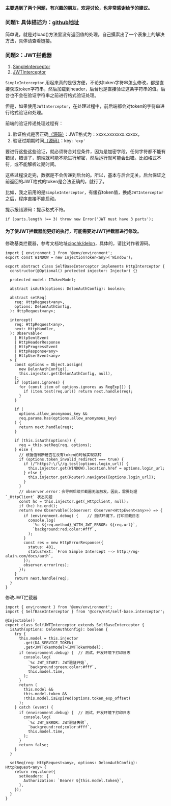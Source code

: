 #### 主要遇到了两个问题，有兴趣的朋友，欢迎讨论，也非常感谢给予的建议。

### 问题1: 具体描述为：[github地址](https://github.com/cipchk/ng-alain/issues/481)
简单说，就是对load()方法里没有返回值的处理。自己摸索出了一个表象上的解决方法，具体请查看链接。

### 问题2：JWT拦截器
1. [SimpleInterceptor](https://github.com/cipchk/delon/blob/master/packages/auth/token/simple/simple.interceptor.ts)
2. [JWTInterceptor](https://github.com/cipchk/delon/blob/master/packages/auth/token/jwt/jwt.interceptor.ts)

`SimpleInterceptor` 用起来真的是很方便，不论对token字符串怎么修改，都是直接获取token字符串，然后加载到header，后台也是直接验证这条字符串的值。后台也不会在验证字符串之前进行格式验证处理。

但是，如果使用`JWTInterceptor`，在处理过程中，前后端都会对token的字符串进行格式验证和处理。

前端的验证传递处理过程有：

1. 验证格式是否正确[（源码）](https://github.com/cipchk/delon/blob/master/packages/auth/token/jwt/jwt.model.ts)：JWT格式为：xxxx.xxxxxxx.xxxxx，
2. 验证过期期时间[（源码）](https://github.com/cipchk/delon/blob/master/packages/auth/token/jwt/jwt.model.ts)：key: `'exp'`

要进行这些这些验证，就必须符合对应条件，因为是加密字段，任何字符都不能有错误，错误了，前端就可能不能进行解密，然后运行就可能会出错。比如格式不符，或不能解析过期时间。

这些过程没走完，数据是不会传递到后台的。所以，基本与后台无关。后台保证之前返回的JWT格式的token是合法正确的，就行了。

比如，我之前用的是`SimpleInterceptor`，有缓存token值，换成`JWTInterceptor`之后，程序直接不能启动。

提示报错源码：提示格式不符。
```
if (parts.length !== 3) throw new Error('JWT must have 3 parts');

```
#### 为了使JWT拦截器能更好的执行，可能需要对JWT拦截器进行修改。

修改基类拦截器，参考文档地址[cipchk/delon](https://github.com/cipchk/delon/blob/master/packages/auth/token/base.interceptor.ts)，具体的，请比对作者源码。
```
import { environment } from '@env/environment';
export const WINDOW = new InjectionToken<any>('Window');

export abstract class SelfBaseInterceptor implements HttpInterceptor {
  constructor(@Optional() protected injector: Injector) {}

  protected model: ITokenModel;

  abstract isAuth(options: DelonAuthConfig): boolean;

  abstract setReq(
    req: HttpRequest<any>,
    options: DelonAuthConfig,
  ): HttpRequest<any>;

  intercept(
    req: HttpRequest<any>,
    next: HttpHandler,
  ): Observable<
    | HttpSentEvent
    | HttpHeaderResponse
    | HttpProgressEvent
    | HttpResponse<any>
    | HttpUserEvent<any>
  > {
    const options = Object.assign(
      new DelonAuthConfig(),
      this.injector.get(DelonAuthConfig, null),
    );
    if (options.ignores) {
      for (const item of options.ignores as RegExp[]) {
        if (item.test(req.url)) return next.handle(req);
      }
    }

    if (
      options.allow_anonymous_key &&
      req.params.has(options.allow_anonymous_key)
    ) {
      return next.handle(req);
    }

    if (this.isAuth(options)) {
      req = this.setReq(req, options);
    } else {
      // 根据值判断是否在没有token的时候实现跳转
      if (options.token_invalid_redirect === true) {
        if (/^https?:\/\//g.test(options.login_url)) {
          this.injector.get(WINDOW).location.href = options.login_url;
        } else {
          this.injector.get(Router).navigate([options.login_url]);
        }
      }
      // observer.error：会导倒后续拦截器无法触发，因此，需要处理 `_HttpClient` 状态问题
      const hc = this.injector.get(_HttpClient, null);
      if (hc) hc.end();
      return new Observable((observer: Observer<HttpEvent<any>>) => {
        if (environment.debug) {    // 测试环境下，打印拦截日志
          console.log(
            `%c ${req.method}_WITH_JWT_ERROR: ${req.url}`,
            `background:red;color:#fff`,
          );
        }
        const res = new HttpErrorResponse({
          status: 401,
          statusText: `From Simple Intercept --> http://ng-alain.com/docs/auth`,
        });
        observer.error(res);
      });
    }
    return next.handle(req);
  }
}
```
修改JWT拦截器
```
import { environment } from '@env/environment';
import { SelfBaseInterceptor } from '@core/net/self-base.interceptor';

@Injectable()
export class SelfJWTInterceptor extends SelfBaseInterceptor {
  isAuth(options: DelonAuthConfig): boolean {
    try {
      this.model = this.injector
        .get(DA_SERVICE_TOKEN)
        .get<JWTTokenModel>(JWTTokenModel);
      if (environment.debug) {  // 测试、开发环境下打印日志
        console.log(
          `%c JWT_START: JWT验证开始`,
          `background:green;color:#fff`,
          this.model.time,
        );
      }
      return (
        this.model &&
        this.model.token &&
        !this.model.isExpired(options.token_exp_offset)
      );
    } catch (event) {
      if (environment.debug) {  // 测试、开发环境下打印日志
        console.log(
          `%c JWT_ERROR: JWT验证失败`,
          `background:red;color:#fff`,
          this.model.time,
        );
      }
      return false;
    }
  }

  setReq(req: HttpRequest<any>, options: DelonAuthConfig): HttpRequest<any> {
    return req.clone({
      setHeaders: {
        Authorization: `Bearer ${this.model.token}`,
      },
    });
  }
}
```